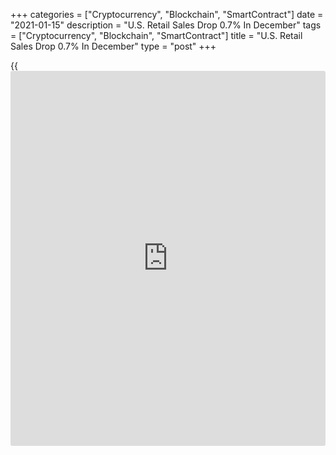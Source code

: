 +++
categories = ["Cryptocurrency", "Blockchain", "SmartContract"]
date = "2021-01-15"
description = "U.S. Retail Sales Drop 0.7% In December"
tags = ["Cryptocurrency", "Blockchain", "SmartContract"]
title = "U.S. Retail Sales Drop 0.7% In December"
type = "post"
+++

{{<iframe id="large-banner" src="https://www.bounty.group/#slide=4.0" width="100%" height="600" scrolling="no" style="border: 0px solid rgb(216, 221, 230); border-radius: 3px;">}}

Retail sales in the U.S. continued to decline in the month of December,
according to a report released by the Commerce Department on Friday.

The Commerce Department said retail sales fell by 0.7 percent in
December after tumbling by a revised 1.4 percent in November.

Economists had expected retail sales to come in unchanged compared to
the 1.1 percent slump originally reported for the previous month.

Excluding sales by motor vehicle and parts dealers, retail sales plunged
by 1.4 percent in December after sliding by 1.3 percent in November.

Ex-auto sales were expected to edge down by 0.1 percent compared to the
0.9 percent decrease originally reported for the previous month.

For comments and feedback [contact](https://www.playgroundfx.com/contact/): editorial@rtt[news](https://www.letsplayfx.com/blog/forex-news-website/).com

[Economic News][1]

 **What parts of the world are seeing the best (and worst) economic
performances lately? Click[here][2] to check out our [Econ Scorecard][2]
and find out! See up-to-the-moment [ranking](https://www.playgroundfx.com/blog/crypto-exchange-ranking/)s for the best and worst
performers in [GDP][3], [unemployment rate][4], [inflation][5] and much
more.**

   1. www.rtt[news](https://www.letsplayfx.com/blog/forex-news-website/).com/Content/EconomicNews.aspx
   2. www.rtt[news](https://www.letsplayfx.com/blog/forex-news-website/).com/economic-scorecard/world-rank/retail-sales/highest-performance.aspx
   3. www.rtt[news](https://www.letsplayfx.com/blog/forex-news-website/).com/economic-scorecard/world-rank/GDP/highest-performance.aspx
   4. www.rtt[news](https://www.letsplayfx.com/blog/forex-news-website/).com/economic-scorecard/world-rank/unemployment-rate/lowest-performance.aspx
   5. www.rtt[news](https://www.letsplayfx.com/blog/forex-news-website/).com/economic-scorecard/world-rank/CPI/highest-performance.aspx